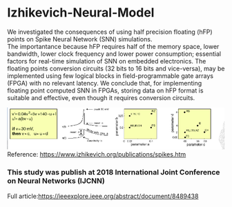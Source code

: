 # Izhikevich-Neural-Model

We investigated the consequences of using half precision floating (hFP) points on Spike Neural Network (SNN) simulations.  
The importantance because hFP requires half of the memory space, lower bandwidth, lower clock frequency and lower power consumption; essential factors for real-time simulation of SNN on embedded electronics. 
The floating points conversion circuits (32 bits to 16 bits and vice-versa), may be implemented using few
logical blocks in field-programmable gate arrays (FPGA) with no relevant latency. We conclude that, for implementing floating point computed SNN in FPGAs, storing data on hFP format is suitable and effective, even though it requires conversion circuits.


![iz_model](iz_model.png)
Reference: https://www.izhikevich.org/publications/spikes.htm

### This study was publish at 2018 International Joint Conference on Neural Networks (IJCNN)

Full article:https://ieeexplore.ieee.org/abstract/document/8489438
